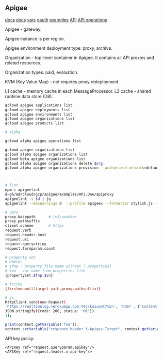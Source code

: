 Apigee
-

[docs](https://cloud.google.com/apigee/docs)
[docs](https://docs.apigee.com/api-platform/reference/apigee-reference)
[vars](https://cloud.google.com/apigee/docs/api-platform/reference/variables-reference)
[oauth](https://cloud.google.com/apigee/docs/api-platform/tutorials/secure-calls-your-api-through-oauth-20-client-credentials)
[examples](https://github.com/apigee/api-platform-samples)
[API](https://cloud.google.com/apigee/docs/reference/apis/apigee/rest)
[API operations](https://apidocs.apigee.com/operations)

Apigee - gateway.

Apigee instance is per region.

Apigee environment deployment type: proxy, archive.

Organization - top-level container in Apigee.
It contains all API proxies and related resources.

Organization types: paid, evaluation.

KVM (Key Value Map) - not requires proxy redeployment.

L1 cache - memory cache in each MessageProcessor.
L2 cache - shared runtime data store (DB).

````sh
gcloud apigee applications list
gcloud apigee deployments list
gcloud apigee environments list
gcloud apigee organizations list
gcloud apigee products list

# alpha

gcloud alpha apigee operations list

gcloud apigee organizations list
gcloud alpha apigee organizations list
gcloud beta apigee organizations list
gcloud alpha apigee organizations delete $org
gcloud alpha apigee organizations provision --authorized-network=default



# lint
npm i apigeelint
d=gh/ed/cloud/gcp/apigee/examples/API.One/apiproxy
apigeelint -s $d | jq
apigeelint --maxWarnings 0  --profile apigeex --formatter stylish.js --path $d

````

````sh
# vars
proxy.basepath      # /v1/weather
proxy.pathsuffix
client.scheme       # https
request.verb
request.header.host
request.uri
request.querystring
request.formparam.count

# property set
# where:
# $fnp - property file name without (.properties)
# $vn - var name from properties file
{propertyset.$fnp.$vn}

# tricks
{firstnonnull(target-path,proxy.pathsuffix)}

# js
httpClient.send(new Request(
'https://realtimelog.herokuapp.com:443/kaiuw6t7v8n', 'POST', {'Content-Type': 'application/json'},
JSON.stringify({code: 200, status: 'OK'})
));
````

````js
print(context.getVariable('foo'));
context.setVariable("response.header.X-Apigee-Target", context.getVariable("target.name"));
````

API key policy:
````
<APIKey ref="request.queryparam.apikey"/>
<APIKey ref="request.header.x-api-key"/>
````
